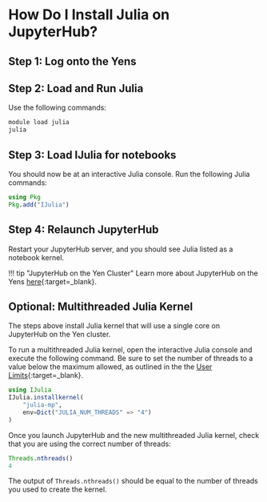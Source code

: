  # How Do I Install Julia on JupyterHub?

## Step 1: Log onto the Yens

## Step 2: Load and Run Julia

Use the following commands:

```bash title="Terminal Input"
module load julia
julia
```

## Step 3: Load IJulia for notebooks

You should now be at an interactive Julia console.  Run the following Julia commands:

```julia  title="Julia Console Input"
using Pkg
Pkg.add("IJulia")
```

## Step 4: Relaunch JupyterHub

Restart your JupyterHub server, and you should see Julia listed as a notebook kernel.

!!! tip "JupyterHub on the Yen Cluster"
    Learn more about JupyterHub on the Yens [here](/_getting_started/jupyter){:target=_blank}.

## Optional: Multithreaded Julia Kernel
The steps above install Julia kernel that will use a single core on JupyterHub on the Yen cluster. 

To run a multithreaded Julia kernel, open the interactive Julia console and execute the following command. 
Be sure to set the number of threads to a value below the maximum allowed, as outlined in the
the [User Limits](/_policies/user_limits){:target=_blank}.

```julia title="Julia Console Input"
using IJulia
IJulia.installkernel(
    "julia-mp", 
    env=Dict("JULIA_NUM_THREADS" => "4")
)
```

Once you launch JupyterHub and the new multithreaded Julia kernel, check that you are using the 
correct number of threads:

```julia title="Julia Notebook Cell Input"
Threads.nthreads()
4
```

The output of `Threads.nthreads()` should be equal to the number of threads you used to create the kernel.
